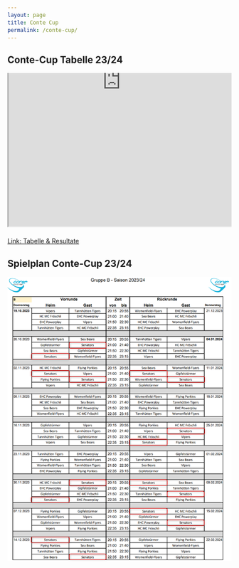 ```yaml
---
layout: page
title: Conte Cup
permalink: /conte-cup/
---
```

<style>
    .iframeContainer{
        position: relative;
        width: 100%;
        height: 355px;
        overflow: hidden;

    }
    .iframeContent{
        position: absolute;
        top: -313px;
        left: 0px;
        width: 100%;
        height: 656px;
    }

</style>

## Conte-Cup Tabelle 23/24
<div class="iframeContainer"> 
    <iframe src="https://www.conte-hockey-cup.ch/liga-b/tabelle.html" scrolling="no" class="iframeContent"></iframe>
</div>

[Link: Tabelle & Resultate](https://www.conte-hockey-cup.ch/liga-b/tabelle.html)

## Spielplan Conte-Cup 23/24
![Spielplan Conte-Cup 23/24](/assets/images/conte-cup/conte-cup-spielplan2324.png)